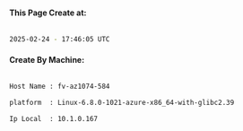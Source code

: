 
   
#### This Page Create at:

```bash

2025-02-24 - 17:46:05 UTC

```

#### Create By Machine:

```bash

Host Name : fv-az1074-584

platform  : Linux-6.8.0-1021-azure-x86_64-with-glibc2.39

Ip Local  : 10.1.0.167

```

